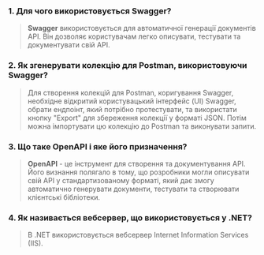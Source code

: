 ### 1. Для чого використовується Swagger?
>    **Swagger** використовується для автоматичної генерації документів API. Він дозволяє користувачам легко описувати, тестувати та документувати свій API.

### 2. Як згенерувати колекцію для Postman, використовуючи Swagger?
>   Для створення колекцій для Postman, коригування Swagger, необхідне відкритий користувацький інтерфейс (UI) Swagger, обрати ендпоінт, який потрібно протестувати, та використати кнопку "Export" для збереження колекції у форматі JSON. Потім можна імпортувати цю колекцію до Postman та виконувати запити.

### 3. Що таке OpenAPI і яке його призначення?
>   **OpenAPI** - це інструмент для створення та документування API. Його визнання полягало в тому, що розробники могли описувати свій API у стандартизованому форматі, який дає змогу автоматично генерувати документи, тестувати та створювати клієнтські бібліотеки.

### 4. Як називається вебсервер, що використовується у .NET?
>   В .NET використовується вебсервер Internet Information Services (IIS).
